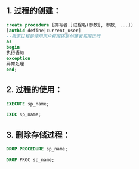 ## 1. 过程的创建：

```sql
create procedure [拥有者.]过程名(参数[, 参数, ...])
[authid define|current_user]
--指定过程是使用用户权限还是创建者权限运行
as
begin
执行语句
exception
异常处理
end;
```

## 2. 过程的使用：

```sql
EXECUTE sp_name;

EXEC sp_name;
```

## 3. 删除存储过程：

```sql
DROP PROCEDURE sp_name;

DROP PROC sp_name;
```
